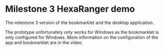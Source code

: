 # Milestone 3 HexaRanger demo
The milestone 3 version of the bookmarklet and the desktop application.

The prototype unfortunately only works for Windows as the bookmarklet is only configured for Windows. More information on the configuration of the app and bookmarklet are in the video.
